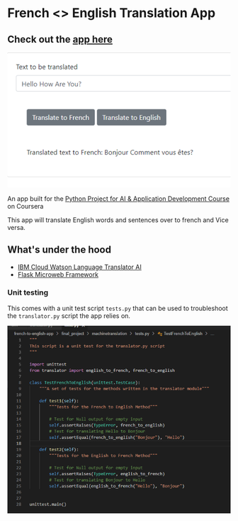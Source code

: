 # French <> English Translation App

## Check out the [app here](https://englishfrenchtranslatorfromchris.mybluemix.net/)

![translation-app](/images/english_to_french_translation.png)

An app built for the [Python Project for AI & Application Development Course](https://www.coursera.org/learn/python-project-for-ai-application-development) on Coursera

This app will translate English words and sentences over to french and Vice versa. 

## What's under the hood

- [IBM Cloud Watson Language Translator AI](https://www.ibm.com/cloud/watson-language-translator)
- [Flask Microweb Framework](https://flask.palletsprojects.com/en/2.2.x/)


### Unit testing

This comes with a unit test script `tests.py` that can be used to troubleshoot the `translator.py` script the app relies on.

![unittest](/images/translation_unittests.png)